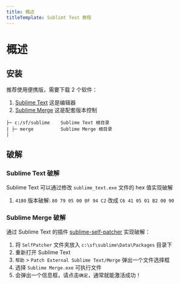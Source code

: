 ```yaml
---
title: 概述
titleTemplate: Sublimt Text 教程
---
```


# 概述

## 安装

推荐使用便携版，需要下载 2 个软件：

1. [Sublime Text](http://www.sublimetext.com/download) 这是编辑器
2. [Sublime Merge](https://www.sublimemerge.com/download) 这是配套版本控制

```目录结构
├─ c:/sf/sublime    Sublime Text 根目录
| ├─ merge          Sublime Merge 根目录
|
```

## 破解

### Sublime Text 破解

Sublime Text 可以通过修改 `sublime_text.exe` 文件的 hex 值实现破解

1. `4180` 版本破解: `80 79 05 00 0F 94 C2` 改成 `C6 41 05 01 B2 00 90`

### Sublime Merge 破解

通过 Sublime Text 的插件 [sublime-self-patcher](https://github.com/n6333373/sublime-self-patcher) 实现破解：

1. 将 `SelfPatcher` 文件夹放入 `c:\sf\sublime\Data\Packages` 目录下
2. 重新打开 Sublime Text
3. `帮助` > `Patch External Sublime Text/Merge` 弹出一个文件选择框
4. 选择 `Sublime Merge.exe` 可执行文件
5. 会弹出一个信息框，请点击`确定`，通常就能激活成功！
